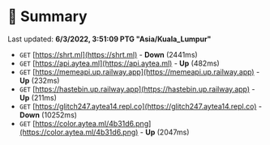 # 📖 Summary
Last updated: **6/3/2022, 3:51:09 PTG "Asia/Kuala_Lumpur"**

- `GET` [https://shrt.ml](https://shrt.ml) - **Down** (2441ms)
- `GET` [https://api.aytea.ml](https://api.aytea.ml) - **Up** (482ms)
- `GET` [https://memeapi.up.railway.app](https://memeapi.up.railway.app) - **Up** (232ms)
- `GET` [https://hastebin.up.railway.app](https://hastebin.up.railway.app) - **Up** (211ms)
- `GET` [https://glitch247.aytea14.repl.co](https://glitch247.aytea14.repl.co) - **Down** (10252ms)
- `GET` [https://color.aytea.ml/4b31d6.png](https://color.aytea.ml/4b31d6.png) - **Up** (2047ms)

